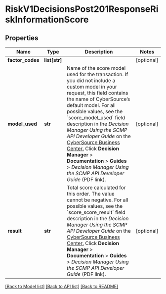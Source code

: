 # RiskV1DecisionsPost201ResponseRiskInformationScore

## Properties
Name | Type | Description | Notes
------------ | ------------- | ------------- | -------------
**factor_codes** | **list[str]** |  | [optional] 
**model_used** | **str** | Name of the score model used for the transaction. If you did not include a custom model in your request, this field contains the name of CyberSource’s default model.  For all possible values, see the &#x60;score_model_used&#x60; field description in the _Decision Manager Using the SCMP API Developer Guide_ on the [CyberSource Business Center.](https://ebc2.cybersource.com/ebc2/) Click **Decision Manager** &gt; **Documentation** &gt; **Guides** &gt; _Decision Manager Using the SCMP API Developer Guide_ (PDF link).  | [optional] 
**result** | **str** | Total score calculated for this order. The value cannot be negative.  For all possible values, see the &#x60;score_score_result&#x60; field description in the _Decision Manager Using the SCMP API Developer Guide_ on the [CyberSource Business Center.](https://ebc2.cybersource.com/ebc2/) Click **Decision Manager** &gt; **Documentation** &gt; **Guides** &gt; _Decision Manager Using the SCMP API Developer Guide_ (PDF link).  | [optional] 

[[Back to Model list]](../README.md#documentation-for-models) [[Back to API list]](../README.md#documentation-for-api-endpoints) [[Back to README]](../README.md)



